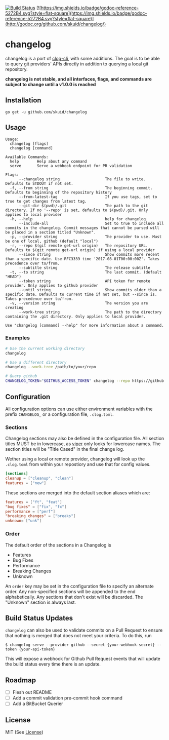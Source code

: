 [![Build Status](https://travis-ci.org/skuid/aws-tag-dns.svg)](https://travis-ci.org/skuid/changelog)
[![https://img.shields.io/badge/godoc-reference-5272B4.svg?style=flat-square](https://img.shields.io/badge/godoc-reference-5272B4.svg?style=flat-square)](http://godoc.org/github.com/skuid/changelog/)

# changelog

changelog is a port of [clog-cli](https://github.com/clog-tool/clog-cli), with some additions. The goal is to be able to query git providers' APIs directly in addition to querying  a local git repository.

**changelog is not stable, and all interfaces, flags, and commands are subject to change until a v1.0.0 is reached**

## Installation

```
go get -u github.com/skuid/changelog
```

## Usage

```
Usage:
  changelog [flags]
  changelog [command]

Available Commands:
  help        Help about any command
  serve       Serve a webhook endpoint for PR validation

Flags:
      --changelog string                    The file to write. Defaults to STDOUT if not set.
  -f, --from string                         The beginning commit. Defaults to beginning of the repository history
      --from-latest-tag                     If you use tags, set to true to get changes from latest tag.
      --git-dir $(pwd)/.git                 The path to the git directory. If no '--repo' is set, defaults to $(pwd)/.git. Only applies to local provider
  -h, --help                                help for changelog
      --include-all                         Set to true to include all commits in the changelog. Commit messages that cannot be parsed will be placed in a section titled "Unknown".
  -p, --provider string                     The provider to use. Must be one of local, github (default "local")
  -r, --repo $(git remote get-url origin)   The repository URL. Defaults to $(git remote get-url origin) if using a local provider
      --since string                        Show commits more recent than a specific date. Use RFC3339 time '2017-08-01T00:00:00Z'. Takes precedence over to/from.
      --subtitle string                     The release subtitle
  -t, --to string                           The last commit. (default "HEAD")
      --token string                        API token for remote provider. Only applies to github provider
      --until string                        Show commits older than a specific date. Defaults to current time if not set, but --since is. Takes precedence over to/from.
  -v, --version string                      The version you are creating
      --work-tree string                    The path to the directory containing the .git directory. Only applies to local provider.

Use "changelog [command] --help" for more information about a command.
```

### Examples

```bash
# Use the current working directory
changelog

# Use a different directory
changelog --work-tree /path/to/your/repo

# Query github
CHANGELOG_TOKEN="$GITHUB_ACCESS_TOKEN" changelog --repo https://github.com/skuid/changelog --provider github
```

## Configuration

All configuration options can use either environment variables with the prefix
`CHANGELOG_` or a configuration file, `.clog.toml`.

### Sections

Changelog sections may also be defined in the configuration file. All section
titles MUST be in lowercase, as [viper](https://github.com/spf13/viper) only
looks for lowercase names. The section titles will be "Title Cased" in the
final change log.

Wether using a local or remote provider, changelog will look up the `.clog.toml`
from within your repostiory and use that for config values.

```toml
[sections]
cleanup = ["cleanup", "clean"]
features = ["new"]
```

These sections are merged into the default section aliases which are:

```toml
features = ["ft", "feat"]
"bug fixes" = ["fix", "fx"]
performance = ["perf"]
"breaking changes" = ["breaks"]
unknown= ["unk"]
```

### Order

The default order of the sections in a Changelog is

* Features
* Bug Fixes
* Performance
* Breaking Changes
* Unknown

An `order` key may be set in the configuration file to specify an alternate
order. Any non-specified sections will be appended to the end alphabetically.
Any sections that don't exist will be discarded. The "Unknown" section is
always last.

## Build Status Updates

`changelog` can also be used to validate commits on a Pull Request to ensure that nothing is merged that does not meet your criteria. To do this, run

```
$ changelog serve --provider github --secret {your-webhook-secret} --token {your-api-token}
```

This will expose a webhook for Github Pull Request events that will update the build status every time there is an update.


## Roadmap

- [ ] Flesh out README
- [ ] Add a commit validation pre-commit hook command
- [ ] Add a BitBucket Querier

## License

MIT (See [License](/LICENSE))
